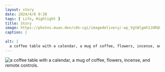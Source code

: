 ```yaml
---
layout: story
date: 2024/4/6 0:38
tags: [ Life, Highlight ]
title: Story
image: https://photos.muan.dev/cdn-cgi/imagedelivery/-wp_VgtWlgmh1JURQ8t1mg/dbb0a45b-f0d7-428e-7cfe-22017ebe0700/public
caption: |
  
alt: |
  a coffee table with a calendar, a mug of coffee, flowers, incense, and remote controls.
---
```


![a coffee table with a calendar, a mug of coffee, flowers, incense, and remote controls.](https://photos.muan.dev/cdn-cgi/imagedelivery/-wp_VgtWlgmh1JURQ8t1mg/dbb0a45b-f0d7-428e-7cfe-22017ebe0700/public)



